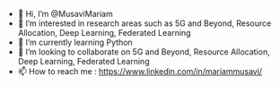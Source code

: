 - 👋 Hi, I’m @MusaviMariam
- 👀 I’m interested in research areas such as 5G and Beyond, Resource Allocation, Deep Learning, Federated Learning
- 🌱 I’m currently learning Python 
- 💞️ I’m looking to collaborate on 5G and Beyond, Resource Allocation, Deep Learning, Federated Learning
- 📫 How to reach me : https://www.linkedin.com/in/mariammusavi/

<!---
MusaviMariam/MusaviMariam is a ✨ special ✨ repository because its `README.md` (this file) appears on your GitHub profile.
You can click the Preview link to take a look at your changes.
--->
